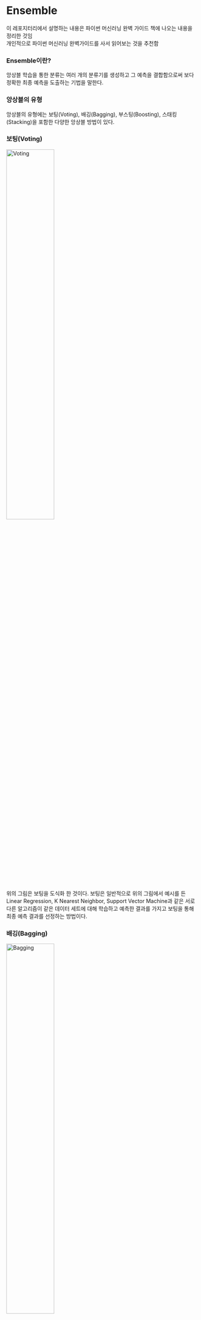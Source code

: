 # Ensemble
이 레포지터리에서 설명하는 내용은 파이썬 머신러닝 완벽 가이드 책에 나오는 내용을 정리한 것임<br>
개인적으로 파이썬 머신러닝 완벽가이드를 사서 읽어보는 것을 추천함
### Ensemble이란?
앙상블 학습을 통한 분류는 여러 개의 분류기를 생성하고 그 예측을 결합함으로써 보다 정확한 최종 예측을 도출하는 기법을 말한다.
### 앙상블의 유형
앙상블의 유형에는 보팅(Voting), 배깅(Bagging), 부스팅(Boosting), 스태킹(Stacking)을 포함한 다양한 앙상블 방법이 있다.
### 보팅(Voting)
<img src="https://cdn.discordapp.com/attachments/701041011174015006/701123105283768390/unknown.png" title="Voting" alt="Voting" width="50%"></img><br>
위의 그림은 보팅을 도식화 한 것이다. 보팅은 일반적으로 위의 그림에서 예시를 든 Linear Regression, K Nearest Neighbor, Support Vector Machine과 같은 서로 다른 알고리즘이 같은 데이터 세트에 대해 학습하고 예측한 결과를 가지고 보팅을 통해 최종 예측 결과를 선정하는 방법이다.
### 배깅(Bagging)
<img src="https://cdn.discordapp.com/attachments/701041011174015006/701127163759558696/unknown.png" title="Bagging" alt="Bagging" width="50%"></img><br>
위의 그림은 배깅을 도식화 한 것이다. 배깅은 부트스트래핑 분할 방식으로 샘플링된 데이터 세트를 여러개의 단일 ML 알고리즘(결정 트리 등)으로 개별 예측한 결과를 보팅을 통해서 최종 예측 결과를 선정하는 방법이다. 여기서 부트스트래핑(Bootstrapping) 분할 방식이란 개별 분류기에게 원본 학습 데이터에서 데이터를 샘플링해서 추출하는 방식을 말한다. 데이터를 샘플링할 때에는 데이터가 중첩되는 것을 허용하기 때문에 10000개의 데이터를 10개의 분류기가 나누더라도 각 1000개의 데이터 내에 중복된 데이터가 있을 수 있다. 대표적인 알고리즘으로 랜덤 포레스트가 있다.
### 보팅 유형
위에 설명한 보팅과 배깅은 보팅을 통해 최종 예측 결과를 선정한다고 했다. 이 보팅 방법에는 두 가지가 있는데 바로 하드 보팅과 소프트 보팅이다.
#### 하드 보팅(Hard Voting)
<img src="https://cdn.discordapp.com/attachments/701041011174015006/701247146292412436/unknown.png" title="Hard Voting" alt="Hard Voting" width="50%"></img><br>
하드 보팅을 이용한 분류는 다수결 원칙과 비슷하다. 예측한 결괏값들 중 다수의 분류기가 결정한 예측값을 최종 보팅 결괏값으로 선정하는 것이다. 위의 그림을 예로 들면 분류기들이 레이블을 1로 예측한게 총 3개, 2로 예측한게 총 1개이고, 따라서 레이블 값 1을 최종으로 보팅한다.
#### 소프트 보팅(Soft Voting)
<img src="https://cdn.discordapp.com/attachments/701041011174015006/701248556664750180/unknown.png" title="Soft Voting" alt="Soft Voting" width="50%"></img><br>
소프트 보팅은 분류기들의 레이블 값 결정 확률을 모두 더하고 이를 평균해서 이들 중 확률이 가장 높은 레이블 값을 최종 보팅 결괏값으로 선정한다. 위의 그림을 예로 들자면 레이블이 1일 확률은 (0.7 + 0.2 + 0.8 + 0.9) / 4 = 0.65가 되고 레이블이 2일 확률은 (0.3 + 0.8 + 0.2 + 0.1) / 4 = 0.35가 된다. 따라서 레이블이 1일 확률이 더 높기 때문에 레이블 값 1을 최종으로 보팅한다. 일반적으로 하드 보팅보다 소프트 보팅이 예측 성능이 좋아서 더 많이 사용한다.
### 부스팅(Boosting)
<img src="https://cdn.discordapp.com/attachments/701041011174015006/701138056308326441/unknown.png" title="AdaBoosting" alt="AdaBoosting"></img><br>
위의 그림은 부스팅 알고리즘 중 하나인 AdaBoost를 학습하는 과정을 도식화 한 것이다. 위의 그림을 볼 때, 동그라미가 처진 것은 잘못 분류된 것이고 기호의 크기는 가중치와 비례해서 보면 된다. 부스팅은 여러 개의 분류기가 순차적으로 학습을 수행하되, 앞에서 학습한 분류기가 예측이 틀린 데이터에 대해서는 올바르게 예측할 수 있도록 다음 분류기에게 는 가중치(weight)를 부여하면서 학습과 예측을 진행하는 것이다. 예측 성능이 뛰어나 앙상블 학습을 주도하고 있으며 대표적인 부스팅 알고리즘으로 그래디언트 부스트, XGBoost, LightGBM이 있다.
### 스태킹(Stacking)
<img src="https://cdn.discordapp.com/attachments/701041011174015006/701252540305637457/unknown.png" title="Stacking" alt="Stacking" width="50%"></img><br>
위의 그림은 스태킹을 도식화 한 것이다. 스태킹은 개별 알고리즘으로 예측을 하고, 그 예측한 데이터를 최종적인 메타 데이터 세트로 만들어 별도의 ML 알고리즘으로 최종 학습을 수행하고 테스트 데이터를 기반으로 다시 최종 예측을 수행하는 방법이다. 스태킹은 개별적인 여러 알고리즘을 서로 결합해 예측 결과를 도출한다는 점에서 배깅 및 부스팅과 공통점을 갖고 있다. 하지만 개별 알고리즘으로 예측한 데이터를 기반으로 다시 예측을 수행한다는 차이점을 갖고 있다.<br><br>
&nbsp;스태킹은 두 종류의 모델을 필요로 한다. 첫 번째는 개별적인 기반 모델이고, 두 번째는 이 개별 기반 모델의 예측 데이터를 학습 데이터로 만들어 학습하는 최종 메타 모델이다. 여기서 메타 모델이라 함은 개별 모델의 예측된 데이터 세트를 다시 기반으로 하여 학습하고 예측하는 방식을 사용하는 모델을 말한다. 스태킹 모델의 핵심은 여러 개별 모델의 예측 데이터를 각각 스태킹 형태로 결합해 최종 메타 모델의 학습용 피처 데이터 세트와 테스트용 피처 데이터 세트를 만드는 것이다.<br><br>
&nbsp;스태킹을 형실 모델에 적용하는 경우는 그렇게 많지 않지만, 캐글과 같은 대회에서 조금이라도 성능 수치를 높여야 할 경우 자주 사용된다. 스태킹을 적용할 때에는 개별 모델의 개수는 2~3개로는 예측 성능 향상이 힘들어 모델의 개수가 많이 필요하다고 한다. 또 스태킹을 적용한다고 해서 반드시 성능이 향상된다는 보장도 없다. 일반적으로 성능이 비슷한 모델을 결합해 좀 더 나은 성능 향상을 도출하기 위해 적용된다.<br>
&nbsp;스태킹의 과적합을 개선하기 위해 CV 세트 기반의 스태킹 모델을 사용하는데 **나중에 꼭 채워 넣겠다.**
